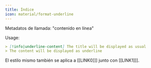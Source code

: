 ```yaml
---
title: Índice
icon: material/format-underline
---
```


Metadatos de llamada: "contenido en línea"

Usage:
```md
> [!info|underline-content] The title will be displayed as usual
> The content will be displayed as underline
```

El estilo mismo también se aplica a [[LINK0]]] junto con [[LINK1]]].